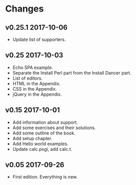 # Changes

## v0.25.1 2017-10-06

* Update list of supporters.

## v0.25 2017-10-03

* Echo SPA example.
* Separate the Install Perl part from the Install Dancer part.
* List of editors.
* HTML in the Appendix.
* CSS in the Appendix.
* jQuery in the Appendix.

## v0.15 2017-10-01

* Add information about support.
* Add some exercises and their solutions.
* Add some outline of the book.
* Add setup chapter.
* Add Hello world examples.
* Update calc.psgi, add calc.t.

## v0.05 2017-09-26

* First edition. Everything is new.

